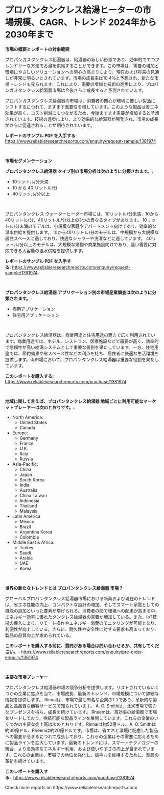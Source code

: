 <p><h1>プロパンタンクレス給湯ヒーターの市場規模、CAGR、トレンド 2024年から2030年まで</h1></p><p><strong>市場の概要とレポートの対象範囲</strong></p>
<p><p>プロパンガスタンクレス給湯器は、給湯器の新しい形態であり、効率的でエコフレンドリーな方法でお湯を供給することができます。この市場は、需要の増加と環境にやさしいソリューションへの関心の高まりにより、現在および将来の見通しが非常に明るいとされています。市場の成長率は10.4％と予想され、新たな市場トレンドも見られます。これにより、需要の増加と技術の進歩により、プロパンガスタンクレス給湯器市場は今後さらに成長すると予測されています。</p><p>プロパンガスタンクレス給湯器の市場は、消費者の関心が環境に優しい製品にシフトするにつれて、ますます重要性を増しています。このような製品は省エネ効果が高く、コスト削減にもつながるため、今後ますます需要が増加すると予想されています。技術の進歩により、より効率的な給湯器が開発され、市場の成長がさらに促進されることが期待されています。</p></p>
<p><strong>レポートのサンプル PDF を入手する:</strong> <a href="https://www.reliableresearchreports.com/enquiry/request-sample/1381974">https://www.reliableresearchreports.com/enquiry/request-sample/1381974</a></p>
<p>&nbsp;</p>
<p><strong>市場セグメンテーション</strong></p>
<p><strong>プロパンタンクレス給湯器 タイプ別の市場分析は次のように分類されます。:</strong></p>
<p><ul><li>10リットル/分未満</li><li>10 から 40 リットル/分</li><li>40リットル/分以上</li></ul></p>
<p>&nbsp;</p>
<p><p>プロパンタンクレス ウォーターヒーター市場には、10リットル/分未満、10から40リットル/分、40リットル/分以上の3つの異なるタイプがあります。 10リットル/分未満のモデルは、小規模な家庭やアパートメント向けであり、効率的な温水供給を提供します。 10から40リットル/分のモデルは、中規模から大規模な居住スペースに適しており、快適なシャワーや洗濯などに適しています。 40リットル/分以上のモデルは、大規模な建物や商業施設向けであり、高い需要に対応できる大容量の温水供給を提供します。</p></p>
<p><strong>レポートのサンプル PDF を入手する:</strong>&nbsp;<a href="https://www.reliableresearchreports.com/enquiry/request-sample/1381974">https://www.reliableresearchreports.com/enquiry/request-sample/1381974</a></p>
<p>&nbsp;</p>
<p><strong> プロパンタンクレス給湯器 アプリケーション別の市場産業調査は次のように分類されます。:</strong></p>
<p><ul><li>商用アプリケーション</li><li>住宅用アプリケーション</li></ul></p>
<p>&nbsp;</p>
<p><p>プロパンタンクレス給湯器は、商業用途と住宅用途の両方で広く利用されています。商業用途では、ホテル、レストラン、医療施設などで需要が高く、効率的で信頼性が高い給湯システムとして重要な役割を果たしています。一方、住宅用途では、節約効果や省スペース性などの利点を持ち、居住者に快適な生活環境を提供します。両市場において、プロパンタンクレス給湯器は重要な役割を果たしています。</p></p>
<p><strong>このレポートを購入する:</strong>&nbsp; <a href="https://www.reliableresearchreports.com/purchase/1381974">https://www.reliableresearchreports.com/purchase/1381974</a></p>
<p>&nbsp;</p>
<p><strong>地域に関して言えば、プロパンタンクレス給湯器 地域ごとに利用可能なマーケットプレーヤーは次のとおりです。:</strong></p>
<p><ul>
    <li>
        North America:
        <ul>
            <li>United States</li>
            <li>Canada</li>
        </ul>
    </li>
    <li>
        Europe:
        <ul>
            <li>Germany</li>
            <li>France</li>
            <li>U.K.</li>
            <li>Italy</li>
            <li>Russia</li>
        </ul>
    </li>
    <li>
        Asia-Pacific:
        <ul>
            <li>China</li>
            <li>Japan</li>
            <li>South Korea</li>
            <li>India</li>
            <li>Australia</li>
            <li>China Taiwan</li>
            <li>Indonesia</li>
            <li>Thailand</li>
            <li>Malaysia</li>
        </ul>
    </li>
    <li>
        Latin America:
        <ul>
            <li>Mexico</li>
            <li>Brazil</li>
            <li>Argentina Korea</li>
            <li>Colombia</li>
        </ul>
    </li>
    <li>
        Middle East & Africa:
        <ul>
            <li>Turkey</li>
            <li>Saudi</li>
            <li>Arabia</li>
            <li>UAE</li>
            <li>Korea</li>
        </ul>
    </li>
    </ul></p>
<p>&nbsp;</p>
<p><strong>世界の新たなトレンドとは プロパンタンクレス給湯器 市場？</strong></p>
<p><p>グローバルプロパンタンクレス給湯器市場における新興および現在のトレンドは、省エネ性能の向上、コンパクトな設計の増加、そしてスマート家電としての機能の追加といった要素が挙げられる。消費者の間で環境への配慮が高まる中、エネルギー効率に優れたタンクレス給湯器の需要が増加している。また、IoT技術の導入により、リモート操作やエネルギー消費のモニタリングが可能となり、利便性が向上している。さらに、耐久性や安全性に対する要求も高まっており、製品の品質向上が求められている。</p></p>
<p><strong>このレポートを購入する前に、質問がある場合は問い合わせるか、共有してください。</strong>- <a href="https://www.reliableresearchreports.com/enquiry/pre-order-enquiry/1381974">https://www.reliableresearchreports.com/enquiry/pre-order-enquiry/1381974</a></p>
<p>&nbsp;</p>
<p><strong>主要な市場プレーヤー</strong></p>
<p><p>プロパンタンクレス給湯器市場の競争分析を提供します。リストされているいくつかの企業に焦点を当て、市場成長、最新のトレンド、市場規模について詳細な情報を提供します。 Rinnaiは、市場で最も有名な企業の1つであり、革新的な製品と高品質な顧客サービスで知られています。 A. O. Smithは、北米市場で強力なプレゼンスを持ち、成長を続けています。 Rheemは、高効率の給湯器で市場をリードしており、持続可能な製品ラインを展開しています。これらの企業のいくつかの主要な売上高は次のとおりです。Rinnaiは約50億ドル、A. O. Smithは約30億ドル、Rheemは約20億ドルです。市場は、省エネと環境に配慮した製品への需要が高まるにつれて成長しており、これらの企業はその需要に応えるために製品ラインを拡大しています。最新のトレンドには、スマートテクノロジーの統合、より高効率なエネルギー利用、および使いやすさの向上が含まれています。これらの企業は、市場での地位を強化し、競争力を維持するために、製品の革新を続けています。</p></p>
<p><strong>このレポートを購入する:</strong>&nbsp;&nbsp;<a href="https://www.reliableresearchreports.com/purchase/1381974">https://www.reliableresearchreports.com/purchase/1381974</a></p>
<p>Check more reports on https://www.reliableresearchreports.com/</p>